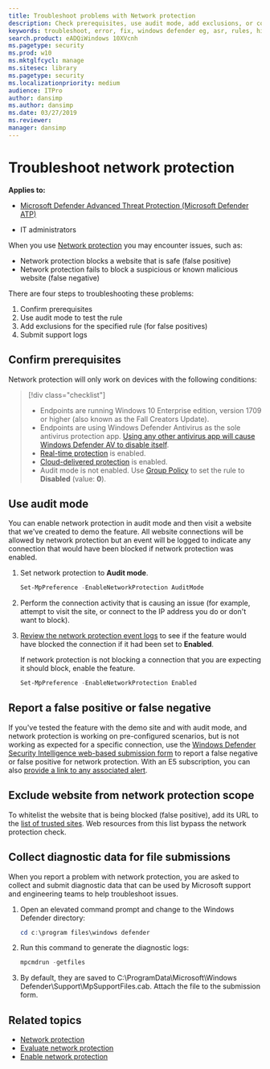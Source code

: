 ```yaml
---
title: Troubleshoot problems with Network protection
description: Check prerequisites, use audit mode, add exclusions, or collect diagnostic data to help troubleshoot issues
keywords: troubleshoot, error, fix, windows defender eg, asr, rules, hips, troubleshoot, audit, exclusion, false positive, broken, blocking
search.product: eADQiWindows 10XVcnh
ms.pagetype: security
ms.prod: w10
ms.mktglfcycl: manage
ms.sitesec: library
ms.pagetype: security
ms.localizationpriority: medium
audience: ITPro
author: dansimp
ms.author: dansimp
ms.date: 03/27/2019
ms.reviewer: 
manager: dansimp
---
```


# Troubleshoot network protection

**Applies to:**

* [Microsoft Defender Advanced Threat Protection (Microsoft Defender ATP)](https://go.microsoft.com/fwlink/p/?linkid=2069559)

* IT administrators

When you use [Network protection](network-protection.md) you may encounter issues, such as:

* Network protection blocks a website that is safe (false positive)
* Network protection fails to block a suspicious or known malicious website (false negative)

There are four steps to troubleshooting these problems:

1. Confirm prerequisites
2. Use audit mode to test the rule
3. Add exclusions for the specified rule (for false positives)
4. Submit support logs

## Confirm prerequisites

Network protection will only work on devices with the following conditions:

>[!div class="checklist"]
> * Endpoints are running Windows 10 Enterprise edition, version 1709 or higher (also known as the Fall Creators Update).
> * Endpoints are using Windows Defender Antivirus as the sole antivirus protection app. [Using any other antivirus app will cause Windows Defender AV to disable itself](../windows-defender-antivirus/windows-defender-antivirus-compatibility.md).
> * [Real-time protection](../windows-defender-antivirus/configure-real-time-protection-windows-defender-antivirus.md) is enabled.
> * [Cloud-delivered protection](../windows-defender-antivirus/enable-cloud-protection-windows-defender-antivirus.md) is enabled.
> * Audit mode is not enabled. Use [Group Policy](enable-network-protection.md#group-policy) to set the rule to **Disabled** (value: **0**).

## Use audit mode

You can enable network protection in audit mode and then visit a website that we've created to demo the feature. All website connections will be allowed by network protection but an event will be logged to indicate any connection that would have been blocked if network protection was enabled.

1. Set network protection to **Audit mode**.

   ```PowerShell
   Set-MpPreference -EnableNetworkProtection AuditMode
   ```

1. Perform the connection activity that is causing an issue (for example, attempt to visit the site, or connect to the IP address you do or don't want to block).

1. [Review the network protection event logs](network-protection.md#review-network-protection-events-in-windows-event-viewer) to see if the feature would have blocked the connection if it had been set to **Enabled**.
   
   If network protection is not blocking a connection that you are expecting it should block, enable the feature.

   ```PowerShell
   Set-MpPreference -EnableNetworkProtection Enabled
   ```

## Report a false positive or false negative

If you've tested the feature with the demo site and with audit mode, and network protection is working on pre-configured scenarios, but is not working as expected for a specific connection, use the [Windows Defender Security Intelligence web-based submission form](https://www.microsoft.com/wdsi/filesubmission) to report a false negative or false positive for network protection. With an E5 subscription, you can also [provide a link to any associated alert](../microsoft-defender-atp/alerts-queue.md).

## Exclude website from network protection scope

To whitelist the website that is being blocked (false positive), add its URL to the [list of trusted sites](https://blogs.msdn.microsoft.com/asiatech/2014/08/19/how-to-add-web-sites-to-trusted-sites-via-gpo-from-dc-installed-ie10-or-higher-ie-version/). Web resources from this list bypass the network protection check.

## Collect diagnostic data for file submissions

When you report a problem with network protection, you are asked to collect and submit diagnostic data that can be used by Microsoft support and engineering teams to help troubleshoot issues.

1. Open an elevated command prompt and change to the Windows Defender directory:

   ```PowerShell
   cd c:\program files\windows defender
   ```

1. Run this command to generate the diagnostic logs:

   ```PowerShell
   mpcmdrun -getfiles
   ```

1. By default, they are saved to C:\ProgramData\Microsoft\Windows Defender\Support\MpSupportFiles.cab. Attach the file to the submission form.

## Related topics

* [Network protection](network-protection.md)
* [Evaluate network protection](evaluate-network-protection.md)
* [Enable network protection](enable-network-protection.md)
